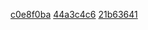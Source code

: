 [c0e8f0ba](../pieces/identifiant/c0e8f0ba)
[44a3c4c6](../pieces/identifiant/44a3c4c6)
[21b63641](../pieces/identifiant/21b63641)
